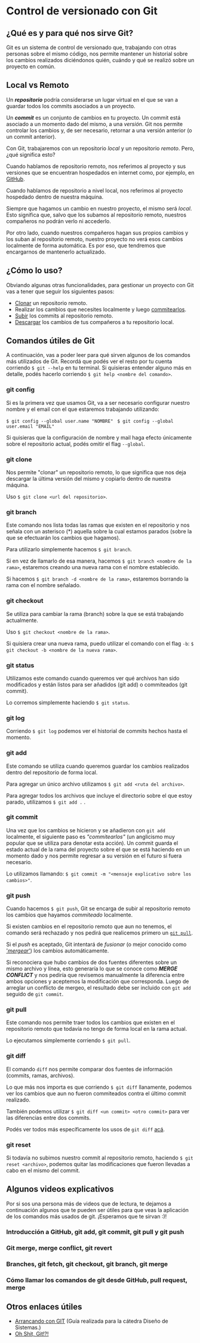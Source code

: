 # Control de versionado con Git

## ¿Qué es y para qué nos sirve Git? 

Git es un sistema de control de versionado que, trabajando con otras personas sobre el mismo código, nos permite mantener un historial sobre los cambios realizados diciéndonos quién, cuándo y qué se realizó sobre un proyecto en común. 

## Local vs Remoto 

Un **_repositorio_** podría considerarse un lugar virtual en el que se van a guardar todos los commits asociados a un proyecto. 

Un **_commit_** es un conjunto de cambios en tu proyecto. Un commit está asociado a un momento dado del mismo, a una _versión_. Git nos permite controlar los cambios y, de ser necesario, retornar a una versión anterior (o un commit anterior). 

Con Git, trabajaremos con un repositorio _local_ y un repositorio _remoto_. Pero, ¿qué significa esto? 

Cuando hablamos de repositorio remoto, nos referimos al proyecto y sus versiones que se encuentran hospedados en internet como, por ejemplo, en [GitHub](https://github.com/). 

Cuando hablamos de repositorio a nivel local, nos referimos al proyecto hospedado dentro de nuestra máquina. 

Siempre que hagamos un cambio en nuestro proyecto, el mismo será _local_. Esto significa que, salvo que los subamos al repositorio remoto, nuestros compañeros no podrán verlo ni accederlo. 

Por otro lado, cuando nuestros compañeros hagan sus propios cambios y los suban al repositorio remoto, nuestro proyecto no verá esos cambios localmente de forma automática. Es por eso, que tendremos que encargarnos de mantenerlo actualizado. 

## ¿Cómo lo uso? 

Obviando algunas otras funcionalidades, para gestionar un proyecto con Git vas a tener que seguir los siguientes pasos: 
- [Clonar](#git-clone) un repositorio remoto.  
- Realizar los cambios que necesites localmente y luego [commitearlos](#git-commit). 
- [Subir](#git-push) los commits al repositorio remoto. 
- [Descargar](#git-pull) los cambios de tus compañeros a tu repositorio local. 

<!-- ## ¿Qué es una rama?  poner aca o abajo mejor? -->

<!-- Ver un ejemplo -->

## Comandos útiles de Git

A continuación, vas a poder leer para qué sirven algunos de los comandos más utilizados de Git. 
Recordá que podés ver el resto por tu cuenta corriendo `$ git --help` en tu terminal. Si quisieras entender alguno más en detalle, podés hacerlo corriendo `$ git help <nombre del comando>`.  

### git config 

Si es la primera vez que usamos Git, va a ser necesario configurar nuestro nombre y el email con el que estaremos trabajando utilizando: 

`$ git config --global user.name "NOMBRE" `
`$ git config --global user.email "EMAIL" `

Si quisieras que la configuración de nombre y mail haga efecto únicamente sobre el repositorio actual, podés omitir el flag `--global`.

### git clone 

Nos permite "clonar" un repositorio remoto, lo que significa que nos deja descargar la última versión del mismo y copiarlo dentro de nuestra máquina.

Uso `$ git clone <url del repositorio>`.

### git branch 

Este comando nos lista todas las ramas que existen en el repositorio y nos señala con un asterisco (*) aquella sobre la cual estamos parados (sobre la que se efectuarán los cambios que hagamos). 

Para utilizarlo simplemente hacemos `$ git branch`. 

Si en vez de llamarlo de esa manera, hacemos `$ git branch <nombre de la rama>`, estaremos creando una nueva rama con el nombre establecido. 

Si hacemos `$ git branch -d <nombre de la rama>`, estaremos borrando la rama con el nombre señalado. 

### git checkout 

Se utiliza para cambiar la rama (branch) sobre la que se está trabajando actualmente. 

Uso `$ git checkout <nombre de la rama>`. 

Si quisiera crear una nueva rama, puedo utilizar el comando con el flag `-b`: `$ git checkout -b <nombre de la nueva rama>`. 
 
### git status 

Utilizamos este comando cuando queremos ver qué archivos han sido modificados y están listos para ser añadidos (git add) o commiteados (git commit). 

Lo corremos simplemente haciendo `$ git status`.  

### git log 

Corriendo `$ git log` podemos ver el historial de commits hechos hasta el momento. 

### git add 

Este comando se utiliza cuando queremos guardar los cambios realizados dentro del repositorio de forma local. 

Para agregar un único archivo utilizamos `$ git add <ruta del archivo>`.

Para agregar todos los archivos que incluye el directorio sobre el que estoy parado, utilizamos `$ git add .` . 

### git commit 

 Una vez que los cambios se hicieron y se añadieron con `git add` localmente, el siguiente paso es *"commitearlos"* (un anglicismo muy popular que se utiliza para denotar esta acción). 
 Un commit guarda el estado actual de la rama del proyecto sobre el que se está haciendo en un momento dado y nos permite regresar a su versión en el futuro si fuera necesario. 

 Lo utilizamos llamando: `$ git commit -m "<mensaje explicativo sobre los cambios>"`. 
 
 ### git push 

Cuando hacemos `$ git push`, Git se encarga de subir al repositorio remoto los cambios que hayamos *commiteado* localmente. 

Si existen cambios en el repositorio remoto que aun no tenemos, el comando será rechazado y nos pedirá que realicemos primero un [`git pull`](#git-pull). 

Si el *push* es aceptado, Git intentará de *fusionar* (o mejor conocido como ['_mergear_'](#git-merge)) los cambios automáticamente. 

Si reconociera que hubo cambios de dos fuentes diferentes sobre un mismo archivo y línea, esto generaría lo que se conoce como **_MERGE CONFLICT_** y nos pediría que revisemos manualmente la diferencia entre ambos opciones y aceptemos la modificación que corresponda. 
Luego de arreglar un conflicto de mergeo, el resultado debe ser incluido con `git add` seguido de `git commit`. 


### git pull 

Este comando nos permite traer todos los cambios que existen en el repositorio remoto que todavía no tengo de forma local en la rama actual.

Lo ejecutamos simplemente corriendo `$ git pull`. 
 
### git diff 

El comando `diff` nos permite comparar dos fuentes de información (commits, ramas, archivos). 

Lo que más nos importa es que corriendo `$ git diff` llanamente, podemos ver los cambios que aun no fueron commiteados contra el último commit realizado. 

También podemos utilizar `$ git diff <un commit> <otro commit>` para ver las diferencias entre dos commits. 

Podés ver todos más específicamente los usos de `git diff` [acá](https://www.atlassian.com/es/git/tutorials/saving-changes/git-diff). 


### git reset

Si todavía no subimos nuestro commit al repositorio remoto, haciendo `$ git reset <archivo>`, podemos quitar las modificaciones que fueron llevadas a cabo en el mismo del commit. 


## Algunos videos explicativos 

Por si sos una persona más de videos que de lectura, te dejamos a continuación algunos que te pueden ser útiles para que veas la aplicación de los comandos más usados de git. ¡Esperamos que te sirvan :)! 

### Introducción a GitHub, git add, git commit, git pull y git push

<YouTube v="8eB6eVDfrnA"/>


### Git merge, merge conflict, git revert

<YouTube v="vuAFDdSXfm8"/>

### Branches, git fetch, git checkout, git branch, git merge

<YouTube v="BYvk2R1OjJU"/>

### Cómo llamar los comandos de git desde GitHub, pull request, merge

<YouTube v="DsEmUnPwHxs"/> 

## Otros enlaces útiles 

- [Arrancando con GIT](https://docs.google.com/document/d/1nadC6-rwR2eRC0FYFWuq22pCRyZWXmCiPBuQ0cD-vMI/edit#) (Guía realizada para la cátedra Diseño de Sistemas.) 
- [Oh Shit, Git!?!](https://ohshitgit.com/es)

